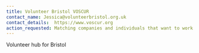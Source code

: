 ```yaml
---
title: Volunteer Bristol VOSCUR
contact_name: Jessica@volunteerbristol.org.uk
contact_details:  https://www.voscur.org
action_requested: Matching companies and individuals that want to work for charities and share skills for CSR.
---
```

Volunteer hub for Bristol